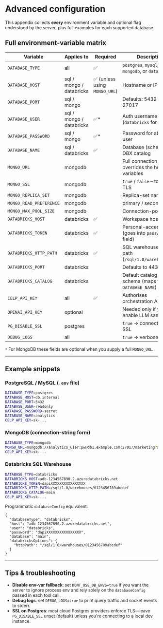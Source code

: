 # Advanced configuration

This appendix collects **every** environment variable and optional flag understood by the server, plus full examples for each supported database.

## Full environment-variable matrix

| Variable | Applies to | Required | Description |
|----------|-----------|----------|-------------|
| `DATABASE_TYPE` | all | ✅ | `postgres`, `mysql`, `mongodb`, or `databricks` |
| `DATABASE_HOST` | sql / mongo / databricks | ✅ (unless using `MONGO_URL`) | Hostname or IP |
| `DATABASE_PORT` | sql / mongo |   | Defaults: 5432 / 3306 / 27017 |
| `DATABASE_USER` | sql / mongo / databricks | ✅* | Auth username (`databricks` for DBX) |
| `DATABASE_PASSWORD` | sql / mongo | ✅* | Password for above user |
| `DATABASE_NAME` | sql / databricks | ✅ | Database (schema) / DBX catalog |
| `MONGO_URL` | mongodb |   | Full connection string – overrides the host/port variables |
| `MONGO_SSL` | mongodb |   | `true` / `false` – toggle TLS |
| `MONGO_REPLICA_SET` | mongodb |   | Replica-set name |
| `MONGO_READ_PREFERENCE` | mongodb |   | primary / secondary / … |
| `MONGO_MAX_POOL_SIZE` | mongodb |   | Connection-pool size |
| `DATABRICKS_HOST` | databricks | ✅ | Workspace hostname |
| `DATABRICKS_TOKEN` | databricks | ✅ | Personal-access token (goes into `password` field) |
| `DATABRICKS_HTTP_PATH` | databricks | ✅ | SQL warehouse http path (`/sql/1.0/warehouses/…`) |
| `DATABRICKS_PORT` | databricks |   | Defaults to 443 |
| `DATABRICKS_CATALOG` | databricks |   | Default catalog / schema (maps to `DATABASE_NAME`) |
| `CELP_API_KEY` | all | ✅ | Authorises orchestration API |
| `OPENAI_API_KEY` | optional |   | Needed only if you enable LLM sampling |
| `PG_DISABLE_SSL` | postgres |   | `true` → connect without SSL |
| `DEBUG_LOGS` | all |   | `true` → verbose logging |

`*` For MongoDB these fields are optional when you supply a full `MONGO_URL`.

---

## Example snippets

### PostgreSQL / MySQL (`.env` file)
```bash
DATABASE_TYPE=postgres
DATABASE_HOST=db.internal
DATABASE_PORT=5432
DATABASE_USER=readonly
DATABASE_PASSWORD=secret
DATABASE_NAME=analytics
CELP_API_KEY=sk-...
```

### MongoDB (connection-string form)
```bash
DATABASE_TYPE=mongodb
MONGO_URL=mongodb://analytics_user:pw@db1.example.com:27017/marketing?authSource=admin&ssl=true
CELP_API_KEY=sk-...
```

### Databricks SQL Warehouse
```bash
DATABASE_TYPE=databricks
DATABRICKS_HOST=adb-1234567890.2.azuredatabricks.net
DATABRICKS_TOKEN=dapiXXXXXXXXXXXXXXXX
DATABRICKS_HTTP_PATH=/sql/1.0/warehouses/0123456789abcdef
DATABRICKS_CATALOG=main
CELP_API_KEY=sk-...
```

Programmatic `databaseConfig` equivalent:
```jsonc
{
  "databaseType": "databricks",
  "host": "adb-1234567890.2.azuredatabricks.net",
  "user": "databricks",
  "password": "dapiXXXXXXXXXXXXXXXX",
  "database": "main",
  "databricksOptions": {
    "httpPath": "/sql/1.0/warehouses/0123456789abcdef"
  }
}
```

---

## Tips & troubleshooting

* **Disable env-var fallback**: set `DONT_USE_DB_ENVS=true` if you want the server to ignore process env and rely solely on the `databaseConfig` passed in each tool call.
* **Debug logs**: set `DEBUG_LOGS=true` to print query traffic and socket events to stderr.
* **SSL on Postgres**: most cloud Postgres providers enforce TLS—​leave `PG_DISABLE_SSL` unset (default) unless you're connecting to a local dev instance. 